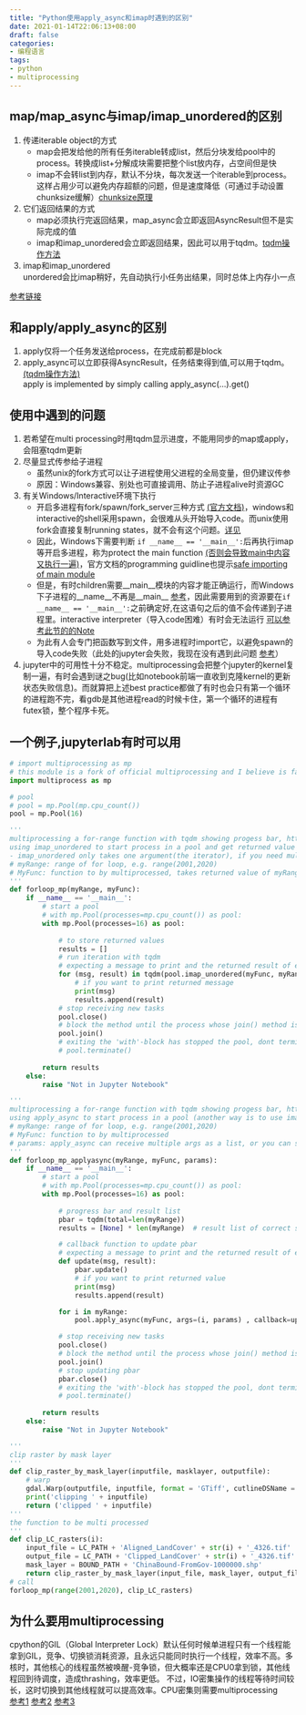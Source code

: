```yaml
---
title: "Python使用apply_async和imap时遇到的区别"
date: 2021-01-14T22:06:13+08:00
draft: false
categories:
- 编程语言
tags:
- python
- multiprocessing
---
```

## map/map_async与imap/imap_unordered的区别
1. 传递iterable object的方式  
    - map会把发给他的所有任务iterable转成list，然后分块发给pool中的process。转换成list+分解成块需要把整个list放内存，占空间但是快
    - imap不会转list到内存，默认不分块，每次发送一个iterable到process。这样占用少可以避免内存超额的问题，但是速度降低（可通过手动设置chunksize缓解）[chunksize原理](https://stackoverflow.com/questions/53751050/python-multiprocessing-understanding-logic-behind-chunksize)
2. 它们返回结果的方式
    - map必须执行完返回结果，map_async会立即返回AsyncResult但不是实际完成的值
    - imap和imap_unordered会立即返回结果，因此可以用于tqdm。[tqdm操作方法](https://github.com/tqdm/tqdm/issues/484)
3. imap和imap_unordered  
unordered会比imap稍好，先自动执行小任务出结果，同时总体上内存小一点

[参考链接](https://stackoverflow.com/questions/26520781/multiprocessing-pool-whats-the-difference-between-map-async-and-imap)
## 和apply/apply_async的区别
1. apply仅将一个任务发送给process，在完成前都是block
2. apply_async可以立即获得AsyncResult，任务结束得到值,可以用于tqdm。[(tqdm操作方法)](https://github.com/tqdm/tqdm/issues/484)  
apply is implemented by simply calling apply_async(...).get()
## 使用中遇到的问题
1. 若希望在multi processing时用tqdm显示进度，不能用同步的map或apply，会阻塞tqdm更新
2. 尽量显式传参给子进程
    - 虽然unix的fork方式可以让子进程使用父进程的全局变量，但仍建议传参
    - 原因：Windows兼容、别处也可直接调用、防止子进程alive时资源GC
3. 有关Windows/Interactive环境下执行
    - 开启多进程有fork/spawn/fork_server三种方式 [(官方文档)](https://docs.python.org/3.8/library/multiprocessing.html#contexts-and-start-methods)，windows和interactive的shell采用spawn，会很难从头开始导入code。而unix使用fork会直接复制running states，就不会有这个问题。[详见](https://stackoverflow.com/a/50385056) 
    - 因此，Windows下需要判断 `if __name__ == '__main__':`后再执行imap等开启多进程，称为protect the main function [(否则会导致main中内容又执行一遍)](https://stackoverflow.com/a/45110493)，官方文档的programming guidline也提示[safe importing of main module](https://docs.python.org/3.8/library/multiprocessing.html#the-spawn-and-forkserver-start-methods)  
    - 但是，有时children需要__main__模块的内容才能正确运行，而Windows下子进程的__name__不再是__main__ [参考](https://cloud.tencent.com/developer/article/1563136)，因此需要用到的资源要在`if __name__ == '__main__':`之前确定好,在这语句之后的值不会传递到子进程里。interactive interpreter（导入code困难）有时会无法运行 [可以参考此节的的Note](https://docs.python.org/3.8/library/multiprocessing.html#using-a-pool-of-workers)
    - 为此有人会专门把函数写到文件，用多进程时import它，以避免spawn的导入code失败（此处的jupyter会失败，我现在没有遇到此问题 [参考](https://stackoverflow.com/a/54266620)）
4. jupyter中的可用性十分不稳定。multiprocessing会把整个jupyter的kernel复制一遍，有时会遇到谜之bug(比如notebook前端一直收到克隆kernel的更新状态失败信息)。而就算把上述best practice都做了有时也会只有第一个循环的进程跑不完，看gdb是其他进程read的时候卡住，第一个循环的进程有futex锁，整个程序卡死。

## 一个例子,jupyterlab有时可以用
```python
# import multiprocessing as mp
# this module is a fork of official multiprocessing and I believe is faster
import multiprocess as mp

# pool
# pool = mp.Pool(mp.cpu_count())
pool = mp.Pool(16)

'''
multiprocessing a for-range function with tqdm showing progess bar, https://github.com/tqdm/tqdm/issues/484
using imap_unordered to start process in a pool and get returned value asynchronously
- imap_unordered only takes one argument(the iterator), if you need multiple arguments, you have to wrap all arguments into one new iterator
# myRange: range of for loop, e.g. range(2001,2020)
# MyFunc: function to by multiprocessed, takes returned value of myRange as the only argument
''' 
def forloop_mp(myRange, myFunc):
    if __name__ == '__main__':
        # start a pool
        # with mp.Pool(processes=mp.cpu_count()) as pool:
        with mp.Pool(processes=16) as pool:
         
            # to store returned values
            results = []
            # run iteration with tqdm
            # expecting a message to print and the returned result of each iteration
            for (msg, result) in tqdm(pool.imap_unordered(myFunc, myRange), total=len(myRange)):
                # if you want to print returned message
                print(msg)
                results.append(result)
            # stop receiving new tasks
            pool.close()
            # block the method until the process whose join() method is called terminates
            pool.join()
            # exiting the 'with'-block has stopped the pool, dont terminate it manually
            # pool.terminate()
            
        return results
    else:
        raise "Not in Jupyter Notebook"

'''
multiprocessing a for-range function with tqdm showing progess bar, https://github.com/tqdm/tqdm/issues/484
using apply_async to start process in a pool (another way is to use imap_unordered)
# myRange: range of for loop, e.g. range(2001,2020)
# MyFunc: function to by multiprocessed
# params: apply_async can receive multiple args as a list, or you can simple use args=(i, ), which will be the same as imap_unordered
''' 
def forloop_mp_applyasync(myRange, myFunc, params):
    if __name__ == '__main__':
        # start a pool
        # with mp.Pool(processes=mp.cpu_count()) as pool:
        with mp.Pool(processes=16) as pool:
            
            # progress bar and result list
            pbar = tqdm(total=len(myRange))
            results = [None] * len(myRange)  # result list of correct size

            # callback function to update pbar
            # expecting a message to print and the returned result of each iteration    
            def update(msg, result):
                pbar.update()
                # if you want to print returned value
                print(msg)
                results.append(result)

            for i in myRange:
                pool.apply_async(myFunc, args=(i, params) , callback=update)

            # stop receiving new tasks
            pool.close()
            # block the method until the process whose join() method is called terminates
            pool.join()
            # stop updating pbar
            pbar.close()
            # exiting the 'with'-block has stopped the pool, dont terminate it manually
            # pool.terminate()
            
        return results
    else:
        raise "Not in Jupyter Notebook"

''' 
clip raster by mask layer
'''
def clip_raster_by_mask_layer(inputfile, masklayer, outputfile):
    # warp
    gdal.Warp(outputfile, inputfile, format = 'GTiff', cutlineDSName = masklayer)
    print('clipping ' + inputfile)
    return ('clipped ' + inputfile)
'''
the function to be multi processed
'''
def clip_LC_rasters(i):
    input_file = LC_PATH + 'Aligned_LandCover' + str(i) + '_4326.tif'
    output_file = LC_PATH + 'Clipped_LandCover' + str(i) + '_4326.tif'
    mask_layer = BOUND_PATH + 'ChinaBound-FromGov-1000000.shp'
    return clip_raster_by_mask_layer(input_file, mask_layer, output_file)
# call
forloop_mp(range(2001,2020), clip_LC_rasters)
```

## 为什么要用multiprocessing
cpython的GIL（Global Interpreter Lock）默认任何时候单进程只有一个线程能拿到GIL，竞争、切换锁消耗资源，且永远只能同时执行一个线程，效率不高。多核时，其他核心的线程虽然被唤醒-竞争锁，但大概率还是CPU0拿到锁，其他线程回到待调度，造成thrashing，效率更低。
不过，IO密集操作的线程等待时间较长，这时切换到其他线程就可以提高效率。CPU密集则需要multiprocessing  
[参考1](https://zhuanlan.zhihu.com/p/20953544) [参考2](http://cenalulu.github.io/python/gil-in-python/) [参考3](https://python3-cookbook.readthedocs.io/zh_CN/latest/c12/p09_dealing_with_gil_stop_worring_about_it.html)